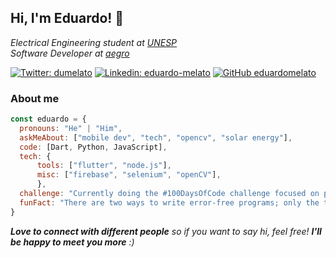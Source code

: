 ## Hi, I'm Eduardo! 👋
*Electrical Engineering student at [UNESP](https://www2.unesp.br)*  
*Software Developer at [aegro](https://aegro.com.br)*  

[![Twitter: dumelato](https://img.shields.io/twitter/follow/dumelato?style=social)](https://twitter.com/dumelato) 
[![Linkedin: eduardo-melato](https://img.shields.io/badge/-eduardomelato-blue?style=flat-square&logo=Linkedin&logoColor=white&link=https://www.linkedin.com/in/thaianebraga/)](https://www.linkedin.com/in/eduardo-melato/)
[![GitHub eduardomelato](https://img.shields.io/github/followers/eduardomelato?label=follow&style=social)](https://github.com/eduardomelato)

### About me
```javascript
const eduardo = {
  pronouns: "He" | "Him",
  askMeAbout: ["mobile dev", "tech", "opencv", "solar energy"],
  code: [Dart, Python, JavaScript],
  tech: {
      tools: ["flutter", "node.js"],
      misc: ["firebase", "selenium", "openCV"],
      },
  challenge: "Currently doing the #100DaysOfCode challenge focused on python and openCV",
  funFact: "There are two ways to write error-free programs; only the third one works"
}
```

_**Love to connect with different people** so if you want to say hi, feel free! **I'll be happy to meet you more** :)_